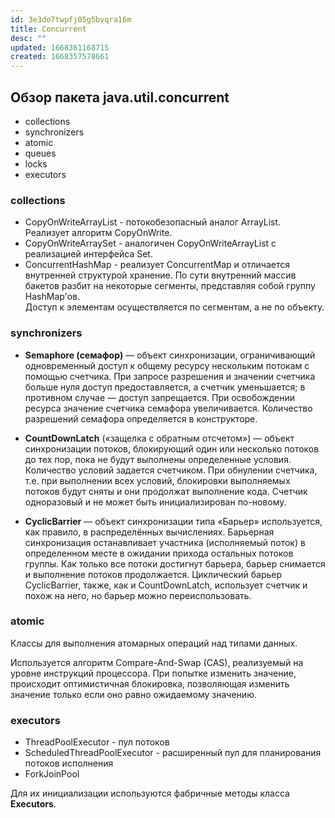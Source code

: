 ```yaml
---
id: 3e3do7twpfj05g5bvqra16m
title: Concurrent
desc: ""
updated: 1668361168715
created: 1668357578661
---
```


## Обзор пакета java.util.concurrent

- collections
- synchronizers
- atomic
- queues
- locks
- executors

### collections

- CopyOnWriteArrayList - потокобезопасный аналог ArrayList. Реализует алгоритм CopyOnWrite.
- CopyOnWriteArraySet - аналогичен CopyOnWriteArrayList с реализацией интерфейса Set.
- ConcurrentHashMap - реализует ConcurrentMap и отличается внутренней структурой хранение. По сути внутренний массив бакетов разбит на некоторые сегменты, представляя собой группу HashMap'ов.  
  Доступ к элементам осуществляется по сегментам, а не по объекту.

### synchronizers

- **Semaphore (семафор)** — объект синхронизации, ограничивающий одновременный доступ к общему ресурсу нескольким потокам с помощью счетчика. При запросе разрешения и значении счетчика больше нуля доступ предоставляется, а счетчик уменьшается; в противном случае — доступ запрещается. При освобождении ресурса значение счетчика семафора увеличивается. Количество разрешений семафора определяется в конструкторе.

- **CountDownLatch** («защелка с обратным отсчетом») — объект синхронизации потоков, блокирующий один или несколько потоков до тех пор, пока не будут выполнены определенные условия. Количество условий задается счетчиком. При обнулении счетчика, т.е. при выполнении всех условий, блокировки выполняемых потоков будут сняты и они продолжат выполнение кода. Счетчик одноразовый и не может быть инициализирован по-новому.

- **CyclicBarrier** — объект синхронизации типа «Барьер» используется, как правило, в распределённых вычислениях. Барьерная синхронизация останавливает участника (исполняемый поток) в определенном месте в ожидании прихода остальных потоков группы. Как только все потоки достигнут барьера, барьер снимается и выполнение потоков продолжается. Циклический барьер CyclicBarrier, также, как и CountDownLatch, использует счетчик и похож на него, но барьер можно переиспользовать.

### atomic

Классы для выполнения атомарных операций над типами данных.

Используетcя алгоритм Compare-And-Swap (CAS), реализуемый на уровне инструкций процессора.
При попытке изменить значение, происходит оптимистичная блокировка, позволяющая изменить значение только если оно равно ожидаемому значению.

### executors

- ThreadPoolExecutor - пул потоков
- ScheduledThreadPoolExecutor - расширенный пул для планирования потоков исполнения
- ForkJoinPool

Для их инициализации используются фабричные методы класса **Executors**.
